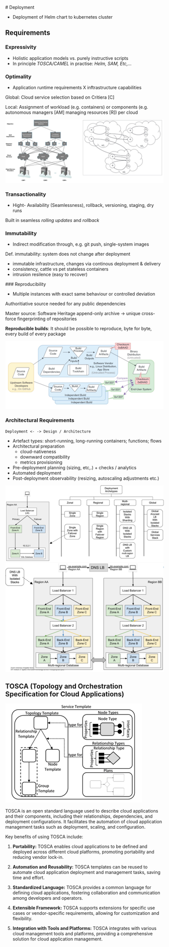 # Deployment

- Deployment of Helm chart to kubernetes cluster

## Requirements

### Expressivity

- Holistic application models vs. purely instructive scripts
- In principle *TOSCA/CAMEL* in practise: *Helm, SAM, Etc,...*

### Optimality

- Application runtime requirements X inftrastructure capabilities

Global: Cloud service selection based on Critiera [C]

Local: Assignment of workload (e.g. containers) or components (e.g. autonomous managers [AM] managing resources [R]) per cloud

![](images/deployment/IMG_0331.jpeg)

### Transactionality

- Hight- Availability (Seamlessness), rollback, versioning, staging, dry runs

Built in seamless *rolling updates* and *rollback*

### Immutability

- Indirect modification through, e.g. git push, single-system images

Def. immutability: system does not change after deployment

- immutable infrastructure, changes via continous deployment & delivery
- consistency, cattle vs pet stateless containers
- intrusion resilence (easy to recover)

### Reproducibility

- Multiple instances with exact same behaviour or controlled deviation

Authoritiative source needed for any public dependencies

Master source: Software Heritage append-only archive
-> unique cross-force fingerprinting of repositories

**Reproducible builds**: It should be possible to reproduce, byte for byte, every build of every package

![](images/deployment/IMG_0330.jpeg)


### Architectural Requirements

    Deployment <- -> Design / Architecture

- Artefact types: short-running, long-running containers; functions; flows
- Architectural preparation
    - cloud-nativeness
    - downward compatibility
    - metrics provisioning
- Pre-deployment planning (sizing, etc,.) + checks / analytics
- Automated deployment
- Post-deployment observability (resizing, autoscaling adjustments etc.)

![](images/deployment/IMG_0332.jpeg)
![](images/deployment/IMG_0333.jpeg)

## TOSCA (Topology and Orchestration Specification for Cloud Applications)

![Topology Template](images/deployment/IMG_0334.png)

TOSCA is an open standard language used to describe cloud applications and their components, including their relationships, dependencies, and deployment configurations. It facilitates the automation of cloud application management tasks such as deployment, scaling, and configuration.

Key benefits of using TOSCA include:

1. **Portability:** TOSCA enables cloud applications to be defined and deployed across different cloud platforms, promoting portability and reducing vendor lock-in.

2. **Automation and Reusability:** TOSCA templates can be reused to automate cloud application deployment and management tasks, saving time and effort.

3. **Standardized Language:** TOSCA provides a common language for defining cloud applications, fostering collaboration and communication among developers and operators.

4. **Extensible Framework:** TOSCA supports extensions for specific use cases or vendor-specific requirements, allowing for customization and flexibility.

5. **Integration with Tools and Platforms:** TOSCA integrates with various cloud management tools and platforms, providing a comprehensive solution for cloud application management.